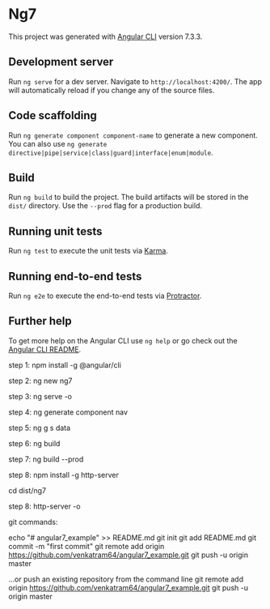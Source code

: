 # Ng7

This project was generated with [Angular CLI](https://github.com/angular/angular-cli) version 7.3.3.

## Development server

Run `ng serve` for a dev server. Navigate to `http://localhost:4200/`. The app will automatically reload if you change any of the source files.

## Code scaffolding

Run `ng generate component component-name` to generate a new component. You can also use `ng generate directive|pipe|service|class|guard|interface|enum|module`.

## Build

Run `ng build` to build the project. The build artifacts will be stored in the `dist/` directory. Use the `--prod` flag for a production build.

## Running unit tests

Run `ng test` to execute the unit tests via [Karma](https://karma-runner.github.io).

## Running end-to-end tests

Run `ng e2e` to execute the end-to-end tests via [Protractor](http://www.protractortest.org/).

## Further help

To get more help on the Angular CLI use `ng help` or go check out the [Angular CLI README](https://github.com/angular/angular-cli/blob/master/README.md).


step 1: npm install -g @angular/cli

step 2: ng new ng7

step 3: ng serve -o

step 4: ng generate component nav

step 5: ng g s data

step 6: ng build

step 7: ng build --prod

step 8: npm install -g http-server

cd dist/ng7

step 8: http-server -o


git commands:

echo "# angular7_example" >> README.md
git init
git add README.md
git commit -m "first commit"
git remote add origin https://github.com/venkatram64/angular7_example.git
git push -u origin master


…or push an existing repository from the command line
git remote add origin https://github.com/venkatram64/angular7_example.git
git push -u origin master